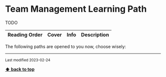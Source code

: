 [//]: # (Auto generated file from templates)

# Team Management Learning Path

TODO

| Reading Order | Cover | Info | Description |
| :---: | :---: | :--- | :--- |

The following paths are opened to you now, choose wisely:





---
<sub>Last modified 2023-02-24</sub>

[**⬆ back to top**](#team-management-learning-path)

